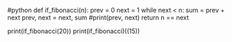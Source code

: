 #python
def if_fibonacci(n):
	prev = 0
	next = 1
	while next < n:
		sum = prev + next
		prev, next = next, sum
		#print(prev, next)
	return n == next
		
print(if_fibonacci(20))
print(if_fibonacci)((15))

